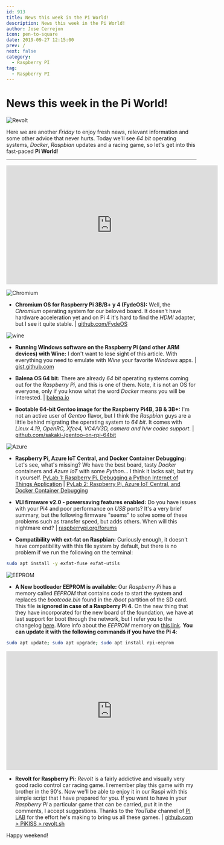 ```yaml
---
id: 913
title: News this week in the Pi World!
description: News this week in the Pi World!
author: Jose Cerrejon
icon: pen-to-square
date: 2019-09-27 12:15:00
prev: /
next: false
category:
  - Raspberry PI
tag:
  - Raspberry PI
---
```


# News this week in the Pi World!

![Revolt](/images/2019/09/revolt.jpg)

Here we are another *Friday* to enjoy fresh news, relevant information and some other advice that never hurts. Today we'll see *64 bit* operating systems, *Docker*, *Raspbian* updates and a racing game, so let's get into this fast-paced **Pi World**!

- - -
<iframe width="560" height="315" src="https://www.youtube.com/embed/4su3nr68iX8" frameborder="0" allow="accelerometer; autoplay; encrypted-media; gyroscope; picture-in-picture" allowfullscreen></iframe>

![Chromium](/images/2016/05/chromium_OS.png)

* **Chromium OS for Raspberry Pi 3B/B+ y 4 (FydeOS):** Well, the *Chromium* operating system for our beloved board. It doesn't have hardware acceleration yet and on Pi 4 it's hard to find the *HDMI* adapter, but I see it quite stable. | [github.com/FydeOS](https://github.com/FydeOS/chromium_os_for_raspberry_pi/releases)

![wine](/images/2019/09/wine.png)

* **Running Windows software on the Raspberry Pi (and other ARM devices) with Wine:** I don't want to lose sight of this article. With everything you need to emulate with *Wine* your favorite *Windows* apps. | [gist.github.com](https://gist.github.com/MIvanchev/14de59fa2552d315ac74c30cf1c0b01e)

* **Balena OS 64 bit:** There are already *64 bit* operating systems coming out for the *Raspberry Pi*, and this is one of them. Note, it is not an OS for everyone, only if you know what the word *Docker* means you will be interested. | [balena.io](https://www.balena.io/os/#download)

* **Bootable 64-bit Gentoo image for the Raspberry Pi4B, 3B & 3B+:** I'm not an active user of *Gentoo* flavor, but I think the *Raspbian* guys are a little behind migrating the operating system to *64 bit*. It comes with *Linux 4.19, OpenRC, Xfce4, VC4/V3D, camera and h/w codec support*. | [github.com/sakaki-/gentoo-on-rpi-64bit](https://github.com/sakaki-/gentoo-on-rpi-64bit)

![Azure](/images/2019/09/python-loves-vscode-raspberrypi-docker.png)

* **Raspberry Pi, Azure IoT Central, and Docker Container Debugging:** Let's see, what's missing? We have the best board, tasty *Docker* containers and *Azure IoT* with some *Python*... I think it lacks salt, but try it yourself. [PyLab 1: Raspberry Pi, Debugging a Python Internet of Things Application](https://gloveboxes.github.io/PyLab-1-Debugging-a-Python-Internet-of-Things-Application/) | [PyLab 2: Raspberry Pi, Azure IoT Central, and Docker Container Debugging](https://dev.to/azure/raspberry-pi-azure-iot-central-and-docker-container-debugging-56hn)

* **VLI firmware v2.0 - powersaving features enabled:** Do you have issues with your Pi4 and poor performance on *USB* ports? It's a very brief summary, but the following firmware "seems" to solve some of these problems such as transfer speed, but adds others. When will this nightmare end? | [raspberrypi.org/forums](https://www.raspberrypi.org/forums/viewtopic.php?f=28&t=250990)

* **Compatibility with ext-fat on Raspbian:** Curiously enough, it doesn't have compatibility with this file system by default, but there is no problem if we run the following on the terminal:

```bash
sudo apt install -y exfat-fuse exfat-utils
```

![EEPROM](/images/2019/09/eeprom.png)

* **A New bootloader EEPROM is available:** Our *Raspberry Pi* has a memory called *EEPROM* that contains code to start the system and replaces the *bootcode.bin* found in the */boot* partition of the SD card. This file **is ignored in case of a Raspberry Pi 4**. On the new thing that they have incorporated for the new board of the foundation, we have at last support for boot through the network, but I refer you to the changelog [here](https://github.com/raspberrypi/rpi-eeprom/blob/master/firmware/release-notes.md). More info about the *EEPROM* memory on [this link](https://www.raspberrypi.org/documentation/hardware/raspberrypi/booteeprom.md). **You can update it with the following commands if you have the Pi 4**:

```bash
sudo apt update; sudo apt upgrade; sudo apt install rpi-eeprom
```

<iframe width="560" height="315" src="https://www.youtube.com/embed/9NkV9N0aZqU" frameborder="0" allow="accelerometer; autoplay; encrypted-media; gyroscope; picture-in-picture" allowfullscreen></iframe>

* **Revolt for Raspberry Pi:** *Revolt* is a fairly addictive and visually very good radio control car racing game. I remember play this game with my brother in the 90's. Now we'll be able to enjoy it in our Raspi with this simple script that I have prepared for you. If you want to have in your *Raspberry Pi* a particular game that can be carried, put it in the comments, I accept suggestions. Thanks to the *YouTube* channel of [PI LAB](https://www.youtube.com/channel/UCgfQjdc5RceRlTGfuthBs7g) for the effort he's making to bring us all these games. | [github.com > PiKISS > revolt.sh](https://github.com/jmcerrejon/PiKISS/blob/master/scripts/games/revolt.sh)


Happy weekend!